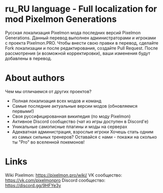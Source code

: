 # ru_RU language - Full localization for mod Pixelmon Generations
Русская локализация Pixelmon мода последних версий Pixelmon Generations.
Данный перевод выполнен администраторами и игроками с проекта Pixelmon.PRO.
Чтобы внести свою правки в перевод, сделайте Fork локализации и после редактирования, создайте Pull Request. После рассмотрения (и возможной корректировки), ваши изменения будут добавлены в перевод.

# About authors
Чем мы отличаемся от других проектов?

- Полная локализация всех модов и команд
- Самые последние актуальные версии модов (обновляемся первыми!)
- Своя руссифицированная википедия (по моду Pixelmon)
- Активное Discord сообщество (чат из игры доступен в Discord'е)
- Уникальные самописные плагины и моды на серверах
- Адекватная администрация, взрослые игроки
Хочешь стать одним из самых сильных тренеров?
Оставайся с нами - покажи на сколько ты "Pro" во вселенной покемонов!

# Links
Wiki Pixelmon: https://pixelmon.pro/wiki/
VK сообщество: https://vk.com/pixelmonpro
Discord сообщество: https://discord.gg/9HFYe3y
